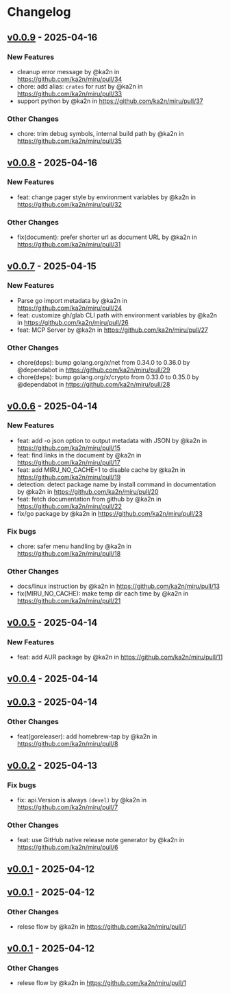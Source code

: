 # Changelog

## [v0.0.9](https://github.com/ka2n/miru/compare/v0.0.8...v0.0.9) - 2025-04-16
### New Features
- cleanup error message by @ka2n in https://github.com/ka2n/miru/pull/34
- chore: add alias: `crates` for rust by @ka2n in https://github.com/ka2n/miru/pull/33
- support python by @ka2n in https://github.com/ka2n/miru/pull/37
### Other Changes
- chore: trim debug symbols, internal build path by @ka2n in https://github.com/ka2n/miru/pull/35

## [v0.0.8](https://github.com/ka2n/miru/compare/v0.0.7...v0.0.8) - 2025-04-16
### New Features
- feat: change pager style by environment variables  by @ka2n in https://github.com/ka2n/miru/pull/32
### Other Changes
- fix(document): prefer shorter url as document URL by @ka2n in https://github.com/ka2n/miru/pull/31

## [v0.0.7](https://github.com/ka2n/miru/compare/v0.0.6...v0.0.7) - 2025-04-15
### New Features
- Parse go import metadata by @ka2n in https://github.com/ka2n/miru/pull/24
- feat: customize gh/glab CLI path with environment variables by @ka2n in https://github.com/ka2n/miru/pull/26
- feat: MCP Server by @ka2n in https://github.com/ka2n/miru/pull/27
### Other Changes
- chore(deps): bump golang.org/x/net from 0.34.0 to 0.36.0 by @dependabot in https://github.com/ka2n/miru/pull/29
- chore(deps): bump golang.org/x/crypto from 0.33.0 to 0.35.0 by @dependabot in https://github.com/ka2n/miru/pull/28

## [v0.0.6](https://github.com/ka2n/miru/compare/v0.0.5...v0.0.6) - 2025-04-14
### New Features
- feat: add -o json option to output metadata with JSON by @ka2n in https://github.com/ka2n/miru/pull/15
- feat: find links in the document by @ka2n in https://github.com/ka2n/miru/pull/17
- feat: add MIRU_NO_CACHE=1 to disable cache by @ka2n in https://github.com/ka2n/miru/pull/19
- detection: detect package name by install command in documentation by @ka2n in https://github.com/ka2n/miru/pull/20
- feat: fetch documentation from github by @ka2n in https://github.com/ka2n/miru/pull/22
- fix/go package by @ka2n in https://github.com/ka2n/miru/pull/23
### Fix bugs
- chore: safer menu handling by @ka2n in https://github.com/ka2n/miru/pull/18
### Other Changes
- docs/linux instruction by @ka2n in https://github.com/ka2n/miru/pull/13
- fix(MIRU_NO_CACHE): make temp dir each time by @ka2n in https://github.com/ka2n/miru/pull/21

## [v0.0.5](https://github.com/ka2n/miru/compare/v0.0.4...v0.0.5) - 2025-04-14
### New Features
- feat: add AUR package by @ka2n in https://github.com/ka2n/miru/pull/11

## [v0.0.4](https://github.com/ka2n/miru/compare/v0.0.3...v0.0.4) - 2025-04-14

## [v0.0.3](https://github.com/ka2n/miru/compare/v0.0.2...v0.0.3) - 2025-04-14
### Other Changes
- feat(goreleaser): add homebrew-tap by @ka2n in https://github.com/ka2n/miru/pull/8

## [v0.0.2](https://github.com/ka2n/miru/compare/v0.0.1...v0.0.2) - 2025-04-13
### Fix bugs
- fix: api.Version is always `(devel)` by @ka2n in https://github.com/ka2n/miru/pull/7
### Other Changes
- feat: use GitHub native release note generator by @ka2n in https://github.com/ka2n/miru/pull/6

## [v0.0.1](https://github.com/ka2n/miru/compare/v0.0.0...v0.0.1) - 2025-04-12

## [v0.0.1](https://github.com/ka2n/miru/commits/v0.0.1) - 2025-04-12
### Other Changes
- relese flow by @ka2n in https://github.com/ka2n/miru/pull/1

## [v0.0.1](https://github.com/ka2n/miru/commits/v0.0.1) - 2025-04-12
### Other Changes
- relese flow by @ka2n in https://github.com/ka2n/miru/pull/1
